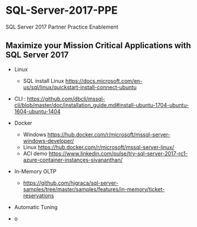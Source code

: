 # SQL-Server-2017-PPE
SQL Server 2017 Partner Practice Enablement

## Maximize your Mission Critical Applications with SQL Server 2017

* Linux
    * SQL install Linux https://docs.microsoft.com/en-us/sql/linux/quickstart-install-connect-ubuntu
* CLI : https://github.com/dbcli/mssql-cli/blob/master/doc/installation_guide.md#install-ubuntu-1704-ubuntu-1604-ubuntu-1404
* Docker
    * Windows https://hub.docker.com/r/microsoft/mssql-server-windows-developer/ 
    * Linux https://hub.docker.com/r/microsoft/mssql-server-linux/ 
    * ACI demo https://www.linkedin.com/pulse/try-sql-server-2017-rc1-azure-container-instances-sivananthan/
* In-Memory OLTP
    * https://github.com/hjgraca/sql-server-samples/tree/master/samples/features/in-memory/ticket-reservations 
	 
* Automatic Tuning
* o	
